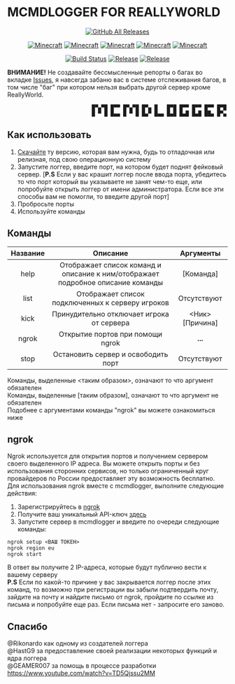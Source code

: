 ﻿# MCMDLOGGER FOR REALLYWORLD
<p align="center">
  <a href="https://github.com/tobyaddroc/minecrafters-need-food/releases/"><img src="https://img.shields.io/github/downloads/tobyaddroc/minecrafters-need-food/total.svg" alt="GitHub All Releases"/></a>
</p>

<p align="center">
  <a href="#MCMDLOGGER"><img src="https://badgen.net/static/MC/1.16.1/orange" alt="Minecraft"/></a>
  <a href="#MCMDLOGGER"><img src="https://badgen.net/static/MC/1.16.2/orange" alt="Minecraft"/></a>
  <a href="#MCMDLOGGER"><img src="https://badgen.net/static/MC/1.16.3/yellow" alt="Minecraft"/></a>
  <a href="#MCMDLOGGER"><img src="https://badgen.net/static/MC/1.16.4/yellow" alt="Minecraft"/></a>
  <a href="#MCMDLOGGER"><img src="https://badgen.net/static/MC/1.16.5/green" alt="Minecraft"/></a>
</p>
<p align="center">
<a href="https://travis-ci.com/tobyaddroc/minecrafters-need-food/"><img src="https://travis-ci.com/tobyaddroc/minecrafters-need-food.svg?branch=main" alt="Build Status"/></a>
<a href="https://github.com/tobyaddroc/minecrafters-need-food/releases/"><img src="https://img.shields.io/github/release/tobyaddroc/minecrafters-need-food.svg" alt="Release"/></a>
<a href="https://github.com/tobyaddroc/minecrafters-need-food/releases/"><img src="https://badgen.net/static/status/beta/orange" alt="Release"/></a>
</p>

**ВНИМАНИЕ!** Не создавайте бессмысленные репорты о багах во вкладке [Issues](https://github.com/tobyaddroc/minecrafters-need-food/issues), я навсегда забаню вас в системе отслеживания багов, в том числе "баг" при котором нельзя выбрать другой сервер кроме ReallyWorld.
```
                           █▀▄▀█ █▀▀ █▀▄▀█ █▀▄ █   █▀█ █▀▀ █▀▀ █▀▀ █▀█
                           █ ▀ █ █▄▄ █ ▀ █ █▄▀ █▄▄ █▄█ █▄█ █▄█ ██▄ █▀▄
```
## Как использовать
1. [Скачайте](https://github.com/tobyaddroc/minecrafters-need-food/releases) ту версию, которая вам нужна, будь то отладочная или релизная, под свою операционную систему
2. Запустите логгер, введите порт, на котором будет поднят фейковый сервер. [**P.S** Если у вас крашит логгер после ввода порта, убедитесь то что порт который вы указываете не занят чем-то еще, или попробуйте открыть логгер от имени администратора. Если все эти способы вам не помогли, то введите другой порт]
3. Пробросьте порты
4. Используйте команды
## Команды
| Название | Описание | Аргументы |
|--|--|--|
| <center>help</center> | <center>Отображает список команд и описание к ним/отображает подробное описание команды</center> | <center>[Команда]</center>
|<center>list</center>|<center>Отображает список подключенных к серверу игроков</center>|<center>Отсутствуют</center>|
|<center>kick</center>|<center>Принудительно отключает игрока от сервера</center>|<center><Ник> [Причина]</center>
|<center>ngrok</center>|<center>Открытие портов при помощи ngrok</center>|<center><b>...</b></center>|
|<center>stop</center>|<center>Остановить сервер и освободить порт</center>|<center>Отсутствуют</center>|

Команды, выделенные <таким образом>, означают то что аргумент обязателен<br>
Команды, выделенные [таким образом], означают то что аргумент не обязателен<br>
Подобнее с аргументами команды "ngrok" вы можете ознакомиться ниже<br>

## ngrok
Ngrok используется для открытия портов и получением сервером своего выделенного IP адреса. Вы можете открыть порты и без использования сторонних сервисов, но только ограниченный круг провайдеров по России предоставляет эту возможность бесплатно.<br>
Для использования ngrok вместе с mcmdlogger, выполните следующие действия:
1. Зарегистрируйтесь в [ngrok](https://dashboard.ngrok.com/signup)
2. Получите ваш уникальный API-ключ [здесь](https://dashboard.ngrok.com/get-started/setup)
3. Запустите сервер в mcmdlogger и введите по очереди следующие команды:
```
ngrok setup <ВАШ ТОКЕН>
ngrok region eu
ngrok start
```
В ответ вы получите 2 IP-адреса, которые будут публично вести к вашему серверу<br>
**P.S** Если по какой-то причине у вас закрывается логгер после этих команд, то возможно при регистрации вы забыли подтвердить почту, зайдите на почту и найдите письмо от ngrok, пройдите по ссылке из письма и попробуйте еще раз. Если письма нет - запросите его заново.

## Спасибо
@Rikonardo как одному из создателей логгера<br>
@HastG9 за предоставление своей реализации некоторых функций и ядра логгера<br>
@GEAMER007 за помощь в процессе разработки<br>
https://www.youtube.com/watch?v=TD5Qjssu2MM
